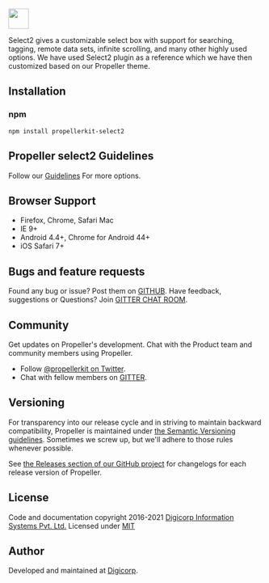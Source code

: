 <br>
<p align="left">
  <a href="http://propeller.in/">
    <img height="40" src="https://opensource.propeller.in/assets/images/propeller-logo.png" />
  </a>
	 <p align="left">
		Select2 gives a customizable select box with support for searching, tagging, remote data sets, infinite scrolling, and many other highly used options.
		We have used Select2 plugin as a reference which we have then customized based on our Propeller theme.
	  </p>
</p>

## Installation

### npm

```
npm install propellerkit-select2
```

## Propeller select2 Guidelines

Follow our [Guidelines](https://opensource.propeller.in/components/select2) For more options.


## Browser Support

- Firefox, Chrome, Safari Mac
- IE 9+
- Android 4.4+, Chrome for Android 44+
- iOS Safari 7+


## Bugs and feature requests

Found any bug or issue? Post them on [GITHUB](https://github.com/digicorp/propeller/issues).
Have feedback, suggestions or Questions? Join [GITTER CHAT ROOM](https://gitter.im/Propeller-Material-Design-Bootstrap-Framework/Support).


## Community

Get updates on Propeller's development. Chat with the Product team and community members using Propeller.

- Follow [@propellerkit on Twitter](https://twitter.com/PropellerKit).
- Chat with fellow members on [GITTER](https://gitter.im/Propeller-Material-Design-Bootstrap-Framework/Support).


## Versioning

For transparency into our release cycle and in striving to maintain backward compatibility, Propeller is maintained under [the Semantic Versioning guidelines](http://semver.org/). Sometimes we screw up, but we'll adhere to those rules whenever possible.

See [the Releases section of our GitHub project](https://github.com/digicorp/propeller/releases) for changelogs for each release version of Propeller.


## License

Code and documentation copyright 2016-2021 [Digicorp Information Systems Pvt. Ltd.](https://www.digi-corp.com/)
Licensed under [MIT](https://github.com/digicorp/propeller/blob/master/LICENSE)


## Author

Developed and maintained at [Digicorp](https://www.digi-corp.com/).
